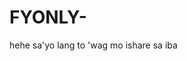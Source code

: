 # FYONLY-
hehe sa'yo lang to 'wag mo ishare sa iba
<!DOCTYPE html>
<html>
<head>
  <style>
    .flower {
      background-image: https://github.com/Jemery05/FYONLY-/blob/903102d47d60ca70e216f121591642f66f2772bb/flower-gentleman.gif ('flower.jpg');
      background-repeat: repeat;
      background-size: cover;
      width: 500px;
      height: 500px;
    }
  </style>
</head>
<body>
  <div class="flower"></div>
</body>
</html>

